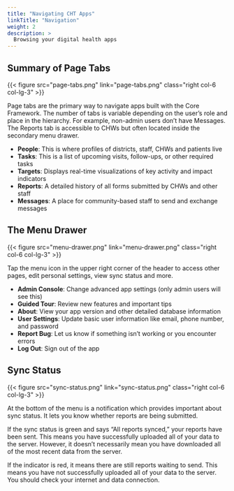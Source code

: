```yaml
---
title: "Navigating CHT Apps"
linkTitle: "Navigation"
weight: 2
description: >
  Browsing your digital health apps
---
```


## Summary of Page Tabs

{{< figure src="page-tabs.png" link="page-tabs.png" class="right col-6 col-lg-3" >}}

Page tabs are the primary way to navigate apps built with the Core Framework. The number of tabs is variable depending on the user’s role and place in the hierarchy. For example, non-admin users don’t have Messages. The Reports tab is accessible to CHWs but often located inside the secondary menu drawer.
- **People​**: This is where profiles of districts, staff, CHWs and patients live
- **Tasks​**: This is a list of upcoming visits, follow-ups, or other required tasks
- **Targets**: Displays real-time visualizations of key activity and impact indicators
- **Reports​**: A detailed history of all forms submitted by CHWs and other staff
- **Messages​**: A place for community-based staff to send and exchange messages

## The Menu Drawer

{{< figure src="menu-drawer.png" link="menu-drawer.png" class="right col-6 col-lg-3" >}}

Tap the menu icon in the upper right corner of the header to access other pages, edit personal settings, view sync status and more.
- **Admin Console**: Change advanced app settings (only admin users will see this)
- **Guided Tour**: Review new features and important tips
- **About**: View your app version and other detailed database information 
- **User Settings**: Update basic user information like email, phone number, and password
- **Report Bug**: Let us know if something isn’t working or you encounter errors
- **Log Out**: Sign out of the app

## Sync Status

{{< figure src="sync-status.png" link="sync-status.png" class="right col-6 col-lg-3" >}}

At the bottom of the menu is a notification which provides important about sync status. It lets you know whether reports are being submitted.

If the sync status is green and says “All reports synced,” your reports have been sent. This means you have successfully uploaded all of your data to the server. However, it doesn’t necessarily mean you have downloaded all of the most recent data from the server.

If the indicator is red, it means there are still reports waiting to send. This means you have not successfully uploaded all of your  data to the server. You should check your internet and data connection.
